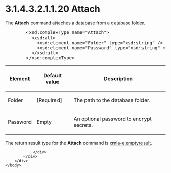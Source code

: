 <html dir="LTR" xmlns:mshelp="http://msdn.microsoft.com/mshelp" xmlns:ddue="http://ddue.schemas.microsoft.com/authoring/2003/5" xmlns:xlink="http://www.w3.org/1999/xlink" xmlns:tool="http://www.microsoft.com/tooltip">
    <head>
        <meta http-equiv="Content-Type" content="text/html; CHARSET=utf-8"></meta>
        <meta name="save" content="history"></meta>
        <title>3.1.4.3.2.1.1.20 Attach</title>
        <xml>
            <mshelp:toctitle title="3.1.4.3.2.1.1.20 Attach"></mshelp:toctitle>
            <mshelp:rltitle title="[MS-SSAS]: Attach"></mshelp:rltitle>
            <mshelp:keyword index="A" term="5ff45b6b-30aa-45f5-b5bb-02a7ad809766"></mshelp:keyword>
            <mshelp:attr name="DCSext.ContentType" value="open specification"></mshelp:attr>
            <mshelp:attr name="AssetID" value="5ff45b6b-30aa-45f5-b5bb-02a7ad809766"></mshelp:attr>
            <mshelp:attr name="TopicType" value="kbRef"></mshelp:attr>
            <mshelp:attr name="DCSext.Title" value="[MS-SSAS]: Attach" />
        </xml>
    </head>
    <body>
        <div id="header">
            <h1 class="heading">3.1.4.3.2.1.1.20 Attach</h1>
        </div>
        <div id="mainSection">
            <div id="mainBody">
                <div id="allHistory" class="saveHistory"></div>
                <div id="sectionSection0" class="section" name="collapseableSection">
                    

<p>The <b>Attach</b> command attaches a database from a
database folder.</p>

<dl>
<dd>
<div><pre>   &lt;xsd:complexType name=&quot;Attach&quot;&gt;
     &lt;xsd:all&gt;
       &lt;xsd:element name=&quot;Folder&quot; type=&quot;xsd:string&quot; /&gt;
       &lt;xsd:element name=&quot;Password&quot; type=&quot;xsd:string&quot; minOccurs=&quot;0&quot; /&gt;
     &lt;/xsd:all&gt;
   &lt;/xsd:complexType&gt;
</pre></div>
</dd></dl>

<table>
 <thead>
  <tr>
   <th>
   <p>Element</p>
   </th>
   <th>
   <p>Default value</p>
   </th>
   <th>
   <p>Description</p>
   </th>
  </tr>
 </thead>
 <tr>
  <td>
  <p>Folder</p>
  </td>
  <td>
  <p>[Required]</p>
  </td>
  <td>
  <p>The path to the database folder.</p>
  </td>
 </tr>
 <tr>
  <td>
  <p>Password</p>
  </td>
  <td>
  <p>Empty</p>
  </td>
  <td>
  <p>An optional password to encrypt secrets.</p>
  </td>
 </tr>
</table>

<p>The return result type for the <b>Attach</b> command is <a href="e2751688-2c1a-479c-85b4-54bb909183aa.html">xmla-e:emptyresult</a>.</p>


                </div>
            </div>
        </div>
    </body>
</html>